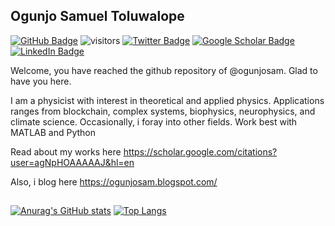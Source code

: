 ## Ogunjo Samuel Toluwalope

<a href="https://github.com/ogunjosam?tab=followers"><img src="https://camo.githubusercontent.com/2d7bb277bb1f580b65966b65e24c640efead8c53824e5ea8b565a83ba1e67054/68747470733a2f2f696d672e736869656c64732e696f2f6769746875622f666f6c6c6f776572732f6f67756e6a6f73616d3f7374796c653d736f6369616c" alt="GitHub Badge" data-canonical-src="https://img.shields.io/github/followers/ogunjosam?style=social" style="max-width: 100%;"></a> ![visitors](https://visitor-badge.glitch.me/badge?page_id=https://visitor-badge.glitch.me/badge?page_id=ogunjosam.visitor-badge&left_color=green&right_color=red) <a href="https://twitter.com/ogunjosam" rel="nofollow"><img src="https://camo.githubusercontent.com/8de93979b19b0d620bf5936d4bd6d9de21cbff4a392126af0f7faeb5fd559dae/68747470733a2f2f696d672e736869656c64732e696f2f747769747465722f666f6c6c6f772f6f67756e6a6f73616d3f7374796c653d736f6369616c" alt="Twitter Badge" data-canonical-src="https://img.shields.io/twitter/follow/ogunjosam?style=social" style="max-width: 100%;"></a> <a href="https://scholar.google.com/citations?user=agNpHOAAAAAJ&amp;hl=en" rel="nofollow"><img src="https://camo.githubusercontent.com/3985e4e526ec457cbb61097c2f641f9abe6a752f6547961c6074cf2f00802723/68747470733a2f2f696d672e736869656c64732e696f2f62616467652f476f6f676c652d5363686f6c61722d6c6967687467726579" alt="Google Scholar Badge" data-canonical-src="https://img.shields.io/badge/Google-Scholar-lightgrey" style="max-width: 100%;"></a>  <a href="https://www.linkedin.com/in/samuel-ogunjo-98bb2858" rel="nofollow"><img src="https://camo.githubusercontent.com/dd9207aae8b652b023f5cf40711ad4536a4f9b41ca5136648b6c7dda52421da2/68747470733a2f2f696d672e736869656c64732e696f2f62616467652f4d792d4c696e6b6564496e2d626c7565" alt="LinkedIn Badge" data-canonical-src="https://img.shields.io/badge/My-LinkedIn-blue" style="max-width: 100%;"></a>






 

Welcome, you have reached the github repository of @ogunjosam.  Glad to have you here.

I am a physicist with interest in theoretical and applied physics.  Applications ranges from blockchain, 
complex systems, biophysics, neurophysics, and climate science.  Occasionally, i foray into other fields.  Work best with MATLAB and Python


Read about my works here https://scholar.google.com/citations?user=agNpHOAAAAAJ&hl=en



Also, i blog here https://ogunjosam.blogspot.com/

## 

[![Anurag's GitHub stats](https://github-readme-stats.vercel.app/api?username=ogunjosam&count_private=true&show_icons=true)](https://github.com/anuraghazra/github-readme-stats) [![Top Langs](https://github-readme-stats.vercel.app/api/top-langs/?username=ogunjosam&layout=compact)](https://github.com/anuraghazra/github-readme-stats)

<!---
A little about me.
--->
